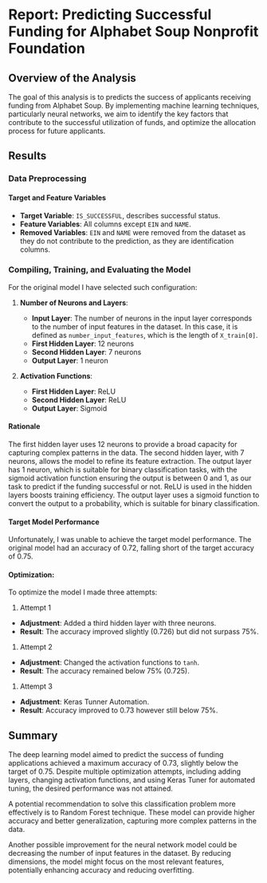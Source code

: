 # Report: Predicting Successful Funding for Alphabet Soup Nonprofit Foundation

## Overview of the Analysis

The goal of this analysis is to predicts the success of applicants receiving funding from Alphabet Soup. By implementing machine learning techniques, particularly neural networks, we aim to identify the key factors that contribute to the successful utilization of funds, and optimize the allocation process for future applicants.

## Results

### Data Preprocessing

#### Target and Feature Variables
- **Target Variable**: `IS_SUCCESSFUL`, describes successful status.
- **Feature Variables**: All columns except `EIN` and `NAME`.
- **Removed Variables**: `EIN` and `NAME` were removed from the dataset as they do not contribute to the prediction, as they are identification columns.

### Compiling, Training, and Evaluating the Model

For the original model I have selected such configuration: 

1. **Number of Neurons and Layers**:
   - **Input Layer**: The number of neurons in the input layer corresponds to the number of input features in the dataset. In this case, it is defined as `number_input_features`, which is the length of `X_train[0]`.
   - **First Hidden Layer**: 12 neurons
   - **Second Hidden Layer**: 7 neurons
   - **Output Layer**: 1 neuron

2. **Activation Functions**:
   - **First Hidden Layer**: ReLU
   - **Second Hidden Layer**: ReLU
   - **Output Layer**: Sigmoid


#### Rationale

The first hidden layer uses 12 neurons to provide a broad capacity for capturing complex patterns in the data. The second hidden layer, with 7 neurons, allows the model to refine its feature extraction. The output layer has 1 neuron, which is suitable for binary classification tasks, with the sigmoid activation function ensuring the output is between 0 and 1, as our task to predict if the funding successful or not. ReLU is used in the hidden layers boosts training efficiency. The output layer uses a sigmoid function to convert the output to a probability, which is suitable for binary classification.

#### Target Model Performance

Unfortunately, I was unable to achieve the target model performance. The original model had an accuracy of 0.72, falling short of the target accuracy of 0.75.

#### Optimization:

To optimize the model I made three attempts:

1.  Attempt 1
- **Adjustment**: Added a third hidden layer with three neurons.
- **Result**: The accuracy improved slightly (0.726) but did not surpass 75%. 

1.  Attempt 2
- **Adjustment**: Changed the activation functions to `tanh`.
- **Result**: The accuracy remained below 75% (0.725).

1.  Attempt 3
- **Adjustment**: Keras Tunner Automation.
- **Result**: Accuracy improved to 0.73 however still below 75%.

## Summary 

The deep learning model aimed to predict the success of funding applications achieved a maximum accuracy of 0.73, slightly below the target of 0.75. Despite multiple optimization attempts, including adding layers, changing activation functions, and using Keras Tuner for automated tuning, the desired performance was not attained.

A potential recommendation to solve this classification problem more effectively is to  Random Forest technique. These model can provide higher accuracy and better generalization, capturing more complex patterns in the data. 

Another possible improvement for the neural network model could be decreasing the number of input features in the dataset. By reducing dimensions, the model might focus on the most relevant features, potentially enhancing accuracy and reducing overfitting.



